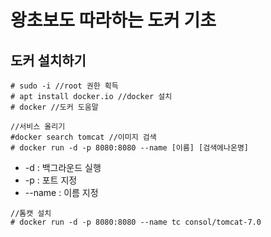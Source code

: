 # 왕초보도 따라하는 도커 기초

## 도커 설치하기

```
# sudo -i //root 권한 획득
# apt install docker.io //docker 설치
# docker //도커 도움말
```

```
//서비스 올리기 
#docker search tomcat //이미지 검색
# docker run -d -p 8080:8080 --name [이름] [검색에나온명] 
```

* -d : 백그라운드 실행
* -p : 포트 지정
* --name : 이름 지정

```
//톰캣 설치
# docker run -d -p 8080:8080 --name tc consol/tomcat-7.0
```

